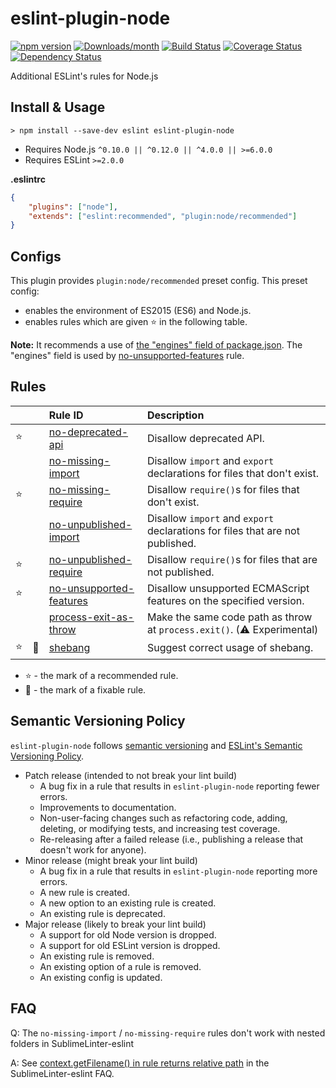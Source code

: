 # eslint-plugin-node

[![npm version](https://img.shields.io/npm/v/eslint-plugin-node.svg)](https://www.npmjs.com/package/eslint-plugin-node)
[![Downloads/month](https://img.shields.io/npm/dm/eslint-plugin-node.svg)](http://www.npmtrends.com/eslint-plugin-node)
[![Build Status](https://travis-ci.org/mysticatea/eslint-plugin-node.svg?branch=master)](https://travis-ci.org/mysticatea/eslint-plugin-node)
[![Coverage Status](https://coveralls.io/repos/mysticatea/eslint-plugin-node/badge.svg?branch=master)](https://coveralls.io/r/mysticatea/eslint-plugin-node?branch=master)
[![Dependency Status](https://david-dm.org/mysticatea/eslint-plugin-node.svg)](https://david-dm.org/mysticatea/eslint-plugin-node)

Additional ESLint's rules for Node.js

## Install & Usage

```
> npm install --save-dev eslint eslint-plugin-node
```

- Requires Node.js `^0.10.0 || ^0.12.0 || ^4.0.0 || >=6.0.0`
- Requires ESLint `>=2.0.0`

**.eslintrc**

```json
{
    "plugins": ["node"],
    "extends": ["eslint:recommended", "plugin:node/recommended"]
}
```

## Configs

This plugin provides `plugin:node/recommended` preset config.
This preset config:

- enables the environment of ES2015 (ES6) and Node.js.
- enables rules which are given :star: in the following table.

**Note:** It recommends a use of [the "engines" field of package.json](https://docs.npmjs.com/files/package.json#engines). The "engines" field is used by [no-unsupported-features](docs/rules/no-unsupported-features.md) rule.

## Rules

|        |          | Rule ID                                                          | Description |
|:------:|:--------:|:-----------------------------------------------------------------|:------------|
| :star: |          | [no-deprecated-api](docs/rules/no-deprecated-api.md)             | Disallow deprecated API.
|        |          | [no-missing-import](docs/rules/no-missing-import.md)             | Disallow `import` and `export` declarations for files that don't exist.
| :star: |          | [no-missing-require](docs/rules/no-missing-require.md)           | Disallow `require()`s for files that don't exist.
|        |          | [no-unpublished-import](docs/rules/no-unpublished-import.md)     | Disallow `import` and `export` declarations for files that are not published.
| :star: |          | [no-unpublished-require](docs/rules/no-unpublished-require.md)   | Disallow `require()`s for files that are not published.
| :star: |          | [no-unsupported-features](docs/rules/no-unsupported-features.md) | Disallow unsupported ECMAScript features on the specified version.
|        |          | [process-exit-as-throw](docs/rules/process-exit-as-throw.md)     | Make the same code path as throw at `process.exit()`. (⚠ Experimental)
| :star: | :pencil: | [shebang](docs/rules/shebang.md)                                 | Suggest correct usage of shebang.

- :star: - the mark of a recommended rule.
- :pencil: - the mark of a fixable rule.

## Semantic Versioning Policy

`eslint-plugin-node` follows [semantic versioning](http://semver.org/) and [ESLint's Semantic Versioning Policy](https://github.com/eslint/eslint#semantic-versioning-policy).

- Patch release (intended to not break your lint build)
    - A bug fix in a rule that results in `eslint-plugin-node` reporting fewer errors.
    - Improvements to documentation.
    - Non-user-facing changes such as refactoring code, adding, deleting, or modifying tests, and increasing test coverage.
    - Re-releasing after a failed release (i.e., publishing a release that doesn't work for anyone).
- Minor release (might break your lint build)
    - A bug fix in a rule that results in `eslint-plugin-node` reporting more errors.
    - A new rule is created.
    - A new option to an existing rule is created.
    - An existing rule is deprecated.
- Major release (likely to break your lint build)
    - A support for old Node version is dropped.
    - A support for old ESLint version is dropped.
    - An existing rule is removed.
    - An existing option of a rule is removed.
    - An existing config is updated.

## FAQ

Q: The `no-missing-import` / `no-missing-require` rules don't work with nested folders in SublimeLinter-eslint

A: See [context.getFilename() in rule returns relative path](https://github.com/roadhump/SublimeLinter-eslint#contextgetfilename-in-rule-returns-relative-path) in the SublimeLinter-eslint FAQ.

